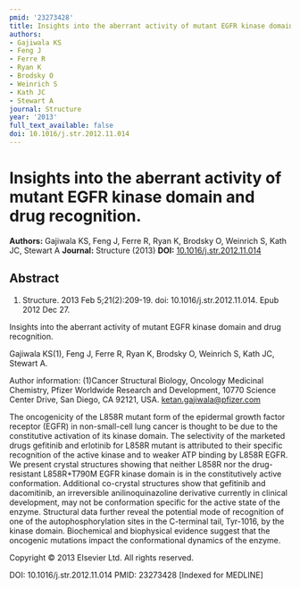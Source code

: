 ```yaml
---
pmid: '23273428'
title: Insights into the aberrant activity of mutant EGFR kinase domain and drug recognition.
authors:
- Gajiwala KS
- Feng J
- Ferre R
- Ryan K
- Brodsky O
- Weinrich S
- Kath JC
- Stewart A
journal: Structure
year: '2013'
full_text_available: false
doi: 10.1016/j.str.2012.11.014
---
```


# Insights into the aberrant activity of mutant EGFR kinase domain and drug recognition.
**Authors:** Gajiwala KS, Feng J, Ferre R, Ryan K, Brodsky O, Weinrich S, Kath JC, Stewart A
**Journal:** Structure (2013)
**DOI:** [10.1016/j.str.2012.11.014](https://doi.org/10.1016/j.str.2012.11.014)

## Abstract

1. Structure. 2013 Feb 5;21(2):209-19. doi: 10.1016/j.str.2012.11.014. Epub 2012 
Dec 27.

Insights into the aberrant activity of mutant EGFR kinase domain and drug 
recognition.

Gajiwala KS(1), Feng J, Ferre R, Ryan K, Brodsky O, Weinrich S, Kath JC, Stewart 
A.

Author information:
(1)Cancer Structural Biology, Oncology Medicinal Chemistry, Pfizer Worldwide 
Research and Development, 10770 Science Center Drive, San Diego, CA 92121, USA. 
ketan.gajiwala@pfizer.com

The oncogenicity of the L858R mutant form of the epidermal growth factor 
receptor (EGFR) in non-small-cell lung cancer is thought to be due to the 
constitutive activation of its kinase domain. The selectivity of the marketed 
drugs gefitinib and erlotinib for L858R mutant is attributed to their specific 
recognition of the active kinase and to weaker ATP binding by L858R EGFR. We 
present crystal structures showing that neither L858R nor the drug-resistant 
L858R+T790M EGFR kinase domain is in the constitutively active conformation. 
Additional co-crystal structures show that gefitinib and dacomitinib, an 
irreversible anilinoquinazoline derivative currently in clinical development, 
may not be conformation specific for the active state of the enzyme. Structural 
data further reveal the potential mode of recognition of one of the 
autophosphorylation sites in the C-terminal tail, Tyr-1016, by the kinase 
domain. Biochemical and biophysical evidence suggest that the oncogenic 
mutations impact the conformational dynamics of the enzyme.

Copyright © 2013 Elsevier Ltd. All rights reserved.

DOI: 10.1016/j.str.2012.11.014
PMID: 23273428 [Indexed for MEDLINE]
